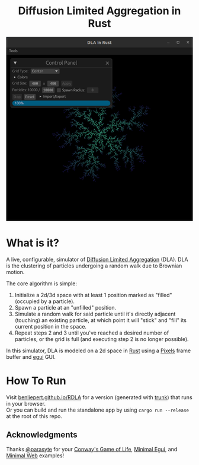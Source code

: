 <h1 align=center>
Diffusion Limited Aggregation in Rust
</h1>

<p align=center>
<img src="media/UI1.png">
</p>

# What is it?
A live, configurable, simulator of [Diffusion Limited Aggregation](https://en.wikipedia.org/wiki/Diffusion-limited_aggregation) (DLA). DLA is the clustering of particles undergoing a random walk due to Brownian motion.

The core algorithm is simple:
1. Initialize a 2d/3d space with at least 1 position marked as "filled" (occupied by a particle).
2. Spawn a particle at an "unfilled" position.
3. Simulate a random walk for said particle until it's directly adjacent (touching) an existing particle, at which point it will "stick" and "fill" its current position in the space.
4. Repeat steps 2 and 3 until you've reached a desired number of particles, or the grid is full (and executing step 2 is no longer possible).

In this simulator, DLA is modeled on a 2d space in [Rust](https://github.com/rust-lang/rust) using a [Pixels](https://github.com/parasyte/pixels) frame buffer and [egui](https://github.com/emilk/egui) GUI.

# How To Run
Visit [benliepert.github.io/RDLA](https://benliepert.github.io/RDLA) for a version (generated with [trunk](https://github.com/thedodd/trunk)) that runs in your browser.\
Or you can build and run the standalone app by using `cargo run --release` at the root of this repo.

## Acknowledgments
Thanks [@parasyte](https://github.com/parasyte) for your [Conway's Game of Life](https://github.com/parasyte/pixels/tree/main/examples/conway), [Minimal Egui](https://github.com/parasyte/pixels/tree/main/examples/minimal-egui), and [Minimal Web](https://github.com/parasyte/pixels/tree/main/examples/minimal-web) examples!
